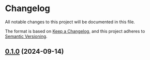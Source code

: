 # Changelog

All notable changes to this project will be documented in this file.

The format is based on [Keep a Changelog](https://keepachangelog.com/en/1.1.0/),
and this project adheres to [Semantic Versioning](https://semver.org/spec/v2.0.0.html).

## [0.1.0] (2024-09-14)

[0.1.0]: https://github.com/jub0bs/iterutil/releases/tag/v0.1.0